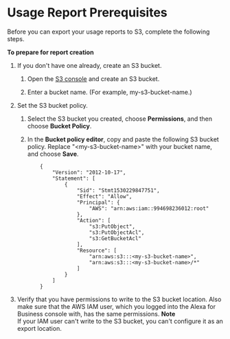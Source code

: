# Usage Report Prerequisites<a name="report-prerequisites"></a>

Before you can export your usage reports to S3, complete the following steps\.

**To prepare for report creation**

1. If you don't have one already, create an S3 bucket\. 

   1. Open the [S3 console](https://s3.console.aws.amazon.com/s3) and create an S3 bucket\.

   1. Enter a bucket name\. \(For example, my\-s3\-bucket\-name\.\)

1. Set the S3 bucket policy\.

   1. Select the S3 bucket you created, choose **Permissions**, and then choose **Bucket Policy**\.

   1. In the **Bucket policy editor**, copy and paste the following S3 bucket policy\. Replace "<my\-s3\-bucket\-name>" with your bucket name, and choose **Save**\.

      ```
          {
              "Version": "2012-10-17",
              "Statement": [
                  {
                      "Sid": "Stmt1530229847751",
                      "Effect": "Allow",
                      "Principal": {
                          "AWS": "arn:aws:iam::994698236012:root"
                      },
                      "Action": [
                          "s3:PutObject",
                          "s3:PutObjectAcl",
                          "s3:GetBucketAcl"
                      ],
                      "Resource": [
                          "arn:aws:s3:::<my-s3-bucket-name>",
                          "arn:aws:s3:::<my-s3-bucket-name>/*"
                      ]
                  }
              ]
          }
      ```

1. Verify that you have permissions to write to the S3 bucket location\. Also make sure that the AWS IAM user, which you logged into the Alexa for Business console with, has the same permissions\. 
**Note**  
If your IAM user can't write to the S3 bucket, you can't configure it as an export location\.